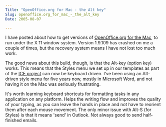 ```yaml
---
Title: "OpenOffice.org for Mac - the Alt key"
Slug: openoffice.org_for_mac_-_the_alt_key
Date: 2005-08-07

---
```

I have posted about how to get versions of [OpenOffice.org for the
Mac](blog/2005/06/24/installing_openoffice_v2_(beta)_for_mac_os_x), to
run under the X 11 window system. Version 1.9.109 has crashed on me a
couple of times, but the recovery system means I have not lost too much
work.

The good news about this build, though, is that the Alt-key (option key)
works. This means that the Styles menu we set up in our templates as
part of the [ICE project](http://www.usq.edu.au/dec/staff/ice.htm) can
now be keyboard driven. I've been using an Alt-driven style menu for
five years now, mostly in Microsoft Word, and not having it on the Mac
was seriously frustrating.

It's worth learning keyboard shortcuts for formatting tasks in any
application on any platform. Helps the writing flow and improves the
quality of your typing, as you can leave the hands in place and not have
to reorient them after each mouse movement. The only minor issue with
Alt-S (for Styles) is that it means 'send' in Outlook. Not always good
to send half-finished emails.
